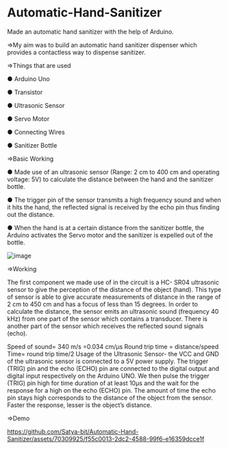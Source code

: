 # Automatic-Hand-Sanitizer
Made an automatic hand sanitizer with the help of Arduino.

=>My aim was to build an automatic hand sanitizer dispenser which provides a contactless way to dispense sanitizer.

=>Things that are used

● Arduino Uno

● Transistor

● Ultrasonic Sensor

● Servo Motor

● Connecting Wires

● Sanitizer Bottle

=>Basic Working

● Made use of an ultrasonic sensor (Range: 2 cm to 400 cm and operating voltage: 5V)
to calculate the distance between the hand and the sanitizer bottle.

● The trigger pin of the sensor transmits a high frequency sound and when it hits the hand,
the reflected signal is received by the echo pin thus finding out the distance.

● When the hand is at a certain distance from the sanitizer bottle, the Arduino activates the
Servo motor and the sanitizer is expelled out of the bottle.

![image](https://github.com/Satya-bit/Automatic-Hand-Sanitizer/assets/70309925/033213cc-2b3f-48bd-ad0f-a2c84bad8a6e)


=>Working

The first component we made use of in the circuit is a HC- SR04 ultrasonic sensor
to give the perception of the distance of the object (hand). This type of sensor is
able to give accurate measurements of distance in the range of 2 cm to 450 cm and
has a focus of less than 15 degrees. In order to calculate the distance, the sensor
emits an ultrasonic sound (frequency 40 kHz) from one part of the sensor which
contains a transducer. There is another part of the sensor which receives the
reflected sound signals (echo).

Speed of sound= 340 m/s
 =0.034 cm/µs
Round trip time = distance/speed
Time= round trip time/2
Usage of the Ultrasonic Sensor- the VCC and GND of the ultrasonic sensor is
connected to a 5V power supply. The trigger (TRIG) pin and the echo (ECHO) pin
are connected to the digital output and digital input respectively on the Arduino
UNO. We then pulse the trigger (TRIG) pin high for time duration of at least 10µs
and the wait for the response for a high on the echo (ECHO) pin. The amount of
time the echo pin stays high corresponds to the distance of the object from the
sensor. Faster the response, lesser is the object’s distance. 



=>Demo

https://github.com/Satya-bit/Automatic-Hand-Sanitizer/assets/70309925/f55c0013-2dc2-4588-99f6-e16359dcce1f




